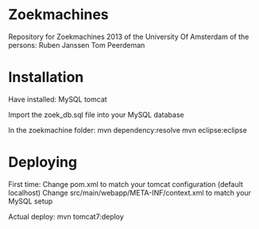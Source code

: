 Zoekmachines
============

Repository for Zoekmachines 2013 of the University Of Amsterdam of the persons:
Ruben Janssen
Tom Peerdeman


Installation
=====
Have installed:
MySQL
tomcat

Import the zoek_db.sql file into your MySQL database

In the zoekmachine folder:
mvn dependency:resolve
mvn eclipse:eclipse

Deploying
=====
First time:
Change pom.xml to match your tomcat configuration (default localhost)
Change src/main/webapp/META-INF/context.xml to match your MySQL setup

Actual deploy:
mvn tomcat7:deploy
